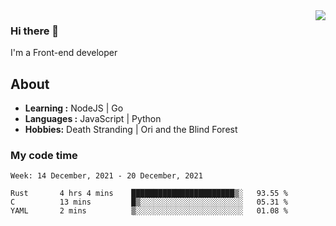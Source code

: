 <img align='right' src="https://github-readme-stats.vercel.app/api?username=strugglebak&show_icons=true">

### Hi there 👋

I'm a Front-end developer

## About

-  **Learning :** NodeJS | Go
-  **Languages :** JavaScript | Python
-  **Hobbies:** Death Stranding | Ori and the Blind Forest

### My code time

<!--START_SECTION:waka-->
```text
Week: 14 December, 2021 - 20 December, 2021

Rust       4 hrs 4 mins    ███████████████████████▒░   93.55 % 
C          13 mins         █▒░░░░░░░░░░░░░░░░░░░░░░░   05.31 % 
YAML       2 mins          ▒░░░░░░░░░░░░░░░░░░░░░░░░   01.08 % 
```
<!--END_SECTION:waka-->
